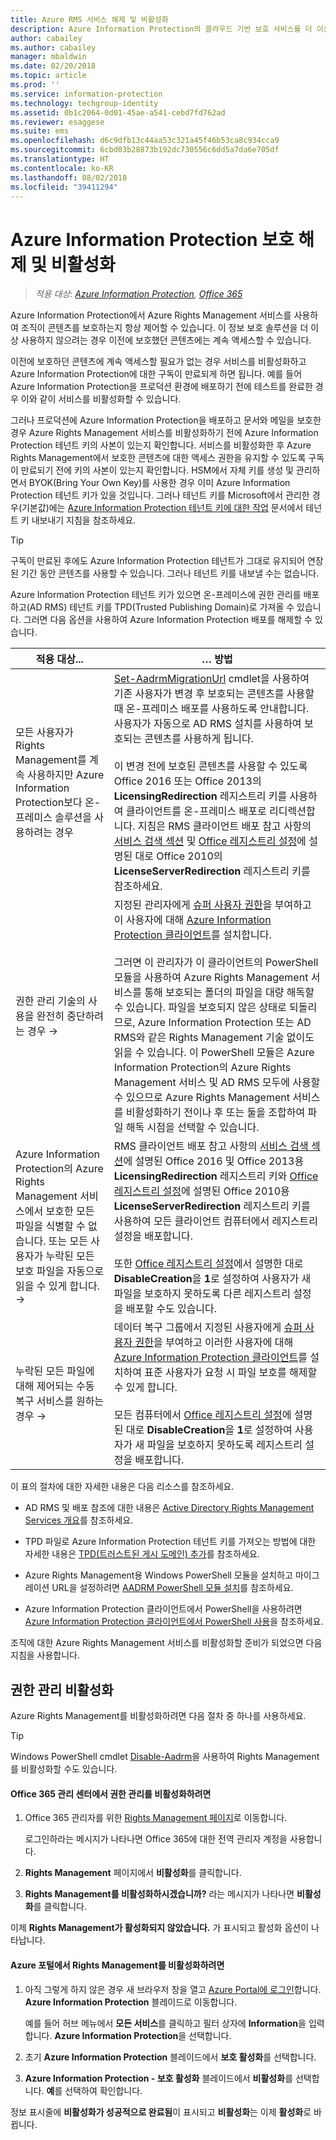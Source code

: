 ```yaml
---
title: Azure RMS 서비스 해제 및 비활성화
description: Azure Information Protection의 클라우드 기반 보호 서비스를 더 이상 사용하지 않으려는 경우에 적용되는 정보와 지침입니다.
author: cabailey
ms.author: cabailey
manager: mbaldwin
ms.date: 02/20/2018
ms.topic: article
ms.prod: ''
ms.service: information-protection
ms.technology: techgroup-identity
ms.assetid: 0b1c2064-0d01-45ae-a541-cebd7fd762ad
ms.reviewer: esaggese
ms.suite: ems
ms.openlocfilehash: d6c9dfb13c44aa53c321a45f46b53ca8c934cca9
ms.sourcegitcommit: 6cbd03b28873b192dc730556c6dd5a7da6e705df
ms.translationtype: HT
ms.contentlocale: ko-KR
ms.lasthandoff: 08/02/2018
ms.locfileid: "39411294"
---
```

# <a name="decommissioning-and-deactivating-protection-for-azure-information-protection"></a>Azure Information Protection 보호 해제 및 비활성화

>*적용 대상: [Azure Information Protection](https://azure.microsoft.com/pricing/details/information-protection), [Office 365](http://download.microsoft.com/download/E/C/F/ECF42E71-4EC0-48FF-AA00-577AC14D5B5C/Azure_Information_Protection_licensing_datasheet_EN-US.pdf)*

Azure Information Protection에서 Azure Rights Management 서비스를 사용하여 조직이 콘텐츠를 보호하는지 항상 제어할 수 있습니다. 이 정보 보호 솔루션을 더 이상 사용하지 않으려는 경우 이전에 보호했던 콘텐츠에는 계속 액세스할 수 있습니다.

이전에 보호하던 콘텐츠에 계속 액세스할 필요가 없는 경우 서비스를 비활성화하고 Azure Information Protection에 대한 구독이 만료되게 하면 됩니다. 예를 들어 Azure Information Protection을 프로덕션 환경에 배포하기 전에 테스트를 완료한 경우 이와 같이 서비스를 비활성화할 수 있습니다.

그러나 프로덕션에 Azure Information Protection을 배포하고 문서와 메일을 보호한 경우 Azure Rights Management 서비스를 비활성화하기 전에 Azure Information Protection 테넌트 키의 사본이 있는지 확인합니다. 서비스를 비활성화한 후 Azure Rights Management에서 보호한 콘텐츠에 대한 액세스 권한을 유지할 수 있도록 구독이 만료되기 전에 키의 사본이 있는지 확인합니다. HSM에서 자체 키를 생성 및 관리하면서 BYOK(Bring Your Own Key)를 사용한 경우 이미 Azure Information Protection 테넌트 키가 있을 것입니다. 그러나 테넌트 키를 Microsoft에서 관리한 경우(기본값)에는 [Azure Information Protection 테넌트 키에 대한 작업](operations-tenant-key.md) 문서에서 테넌트 키 내보내기 지침을 참조하세요.

> [!TIP]
> 구독이 만료된 후에도 Azure Information Protection 테넌트가 그대로 유지되어 연장된 기간 동안 콘텐츠를 사용할 수 있습니다. 그러나 테넌트 키를 내보낼 수는 없습니다.

Azure Information Protection 테넌트 키가 있으면 온-프레미스에 권한 관리를 배포하고(AD RMS) 테넌트 키를 TPD(Trusted Publishing Domain)로 가져올 수 있습니다. 그러면 다음 옵션을 사용하여 Azure Information Protection 배포를 해제할 수 있습니다.

|적용 대상...|… 방법|
|----------------------------|--------------|
|모든 사용자가 Rights Management를 계속 사용하지만 Azure Information Protection보다 온-프레미스 솔루션을 사용하려는 경우|[Set-AadrmMigrationUrl](/powershell/module/aadrm/Set-AadrmMigrationUrl) cmdlet을 사용하여 기존 사용자가 변경 후 보호되는 콘텐츠를 사용할 때 온-프레미스 배포를 사용하도록 안내합니다. 사용자가 자동으로 AD RMS 설치를 사용하여 보호되는 콘텐츠를 사용하게 됩니다.<br /><br />이 변경 전에 보호된 콘텐츠를 사용할 수 있도록 Office 2016 또는 Office 2013의 **LicensingRedirection** 레지스트리 키를 사용하여 클라이언트를 온-프레미스 배포로 리디렉션합니다. 지침은 RMS 클라이언트 배포 참고 사항의 [서비스 검색 섹션](../rms-client/client-deployment-notes.md) 및 [Office 레지스트리 설정](https://technet.microsoft.com/library/dd772637%28v=ws.10%29.aspx)에 설명된 대로 Office 2010의 **LicenseServerRedirection** 레지스트리 키를 참조하세요.|
|권한 관리 기술의 사용을 완전히 중단하려는 경우 →|지정된 관리자에게 [슈퍼 사용자 권한](../deploy-use/configure-super-users.md)을 부여하고 이 사용자에 대해 [Azure Information Protection 클라이언트](../rms-client/client-admin-guide-install.md)를 설치합니다.<br /><br />그러면 이 관리자가 이 클라이언트의 PowerShell 모듈을 사용하여 Azure Rights Management 서비스를 통해 보호되는 폴더의 파일을 대량 해독할 수 있습니다. 파일을 보호되지 않은 상태로 되돌리므로, Azure Information Protection 또는 AD RMS와 같은 Rights Management 기술 없이도 읽을 수 있습니다. 이 PowerShell 모듈은 Azure Information Protection의 Azure Rights Management 서비스 및 AD RMS 모두에 사용할 수 있으므로 Azure Rights Management 서비스를 비활성화하기 전이나 후 또는 둘을 조합하여 파일 해독 시점을 선택할 수 있습니다.|
|Azure Information Protection의 Azure Rights Management 서비스에서 보호한 모든 파일을 식별할 수 없습니다. 또는 모든 사용자가 누락된 모든 보호 파일을 자동으로 읽을 수 있게 합니다.  →|RMS 클라이언트 배포 참고 사항의 [서비스 검색 섹션](../rms-client/client-deployment-notes.md)에 설명된 Office 2016 및 Office 2013용 **LicensingRedirection** 레지스트리 키와 [Office 레지스트리 설정](https://technet.microsoft.com/library/dd772637%28v=ws.10%29.aspx)에 설명된 Office 2010용 **LicenseServerRedirection** 레지스트리 키를 사용하여 모든 클라이언트 컴퓨터에서 레지스트리 설정을 배포합니다.<br /><br />또한 [Office 레지스트리 설정](https://technet.microsoft.com/library/dd772637%28v=ws.10%29.aspx)에서 설명한 대로 **DisableCreation**을 **1**로 설정하여 사용자가 새 파일을 보호하지 못하도록 다른 레지스트리 설정을 배포할 수도 있습니다.|
|누락된 모든 파일에 대해 제어되는 수동 복구 서비스를 원하는 경우    →|데이터 복구 그룹에서 지정된 사용자에게 [슈퍼 사용자 권한](../deploy-use/configure-super-users.md)을 부여하고 이러한 사용자에 대해 [Azure Information Protection 클라이언트](../rms-client/client-admin-guide-install.md)를 설치하여 표준 사용자가 요청 시 파일 보호를 해제할 수 있게 합니다.<br /><br />모든 컴퓨터에서 [Office 레지스트리 설정](https://technet.microsoft.com/library/dd772637%28v=ws.10%29.aspx)에 설명된 대로 **DisableCreation**을 **1**로 설정하여 사용자가 새 파일을 보호하지 못하도록 레지스트리 설정을 배포합니다.|
이 표의 절차에 대한 자세한 내용은 다음 리소스를 참조하세요.

- AD RMS 및 배포 참조에 대한 내용은 [Active Directory Rights Management Services 개요](https://technet.microsoft.com/library/hh831364.aspx)를 참조하세요.

- TPD 파일로 Azure Information Protection 테넌트 키를 가져오는 방법에 대한 자세한 내용은 [TPD(트러스트된 게시 도메인) 추가](https://technet.microsoft.com/library/cc771460.aspx)를 참조하세요.

- Azure Rights Management용 Windows PowerShell 모듈을 설치하고 마이그레이션 URL을 설정하려면 [AADRM PowerShell 모듈 설치](install-powershell.md)를 참조하세요.

- Azure Information Protection 클라이언트에서 PowerShell을 사용하려면 [Azure Information Protection 클라이언트에서 PowerShell 사용](../rms-client/client-admin-guide-powershell.md)을 참조하세요.

조직에 대한 Azure Rights Management 서비스를 비활성화할 준비가 되었으면 다음 지침을 사용합니다.

## <a name="deactivating-rights-management"></a>권한 관리 비활성화
Azure Rights Management를 비활성화하려면 다음 절차 중 하나를 사용하세요.

> [!TIP]
> Windows PowerShell cmdlet [Disable-Aadrm](/powershell/module/aadrm/disable-aadrm)을 사용하여 Rights Management를 비활성화할 수도 있습니다.

#### <a name="to-deactivate-rights-management-from-the-office-365-admin-center"></a>Office 365 관리 센터에서 권한 관리를 비활성화하려면

1. Office 365 관리자를 위한 [Rights Management 페이지](https://account.activedirectory.windowsazure.com/RmsOnline/Manage.aspx)로 이동합니다.
    
    로그인하라는 메시지가 나타나면 Office 365에 대한 전역 관리자 계정을 사용합니다.    

2. **Rights Management** 페이지에서 **비활성화**를 클릭합니다.

3.  **Rights Management를 비활성화하시겠습니까?** 라는 메시지가 나타나면 **비활성화**를 클릭합니다.

이제 **Rights Management가 활성화되지 않았습니다.** 가 표시되고 활성화 옵션이 나타납니다.

#### <a name="to-deactivate-rights-management-from-the-azure-portal"></a>Azure 포털에서 Rights Management를 비활성화하려면

1. 아직 그렇게 하지 않은 경우 새 브라우저 창을 열고 [Azure Portal에 로그인](configure-policy.md#signing-in-to-the-azure-portal)합니다. **Azure Information Protection** 블레이드로 이동합니다.
    
    예를 들어 허브 메뉴에서 **모든 서비스**를 클릭하고 필터 상자에 **Information**을 입력합니다. **Azure Information Protection**을 선택합니다.

2. 초기 **Azure Information Protection** 블레이드에서 **보호 활성화**를 선택합니다. 

3.  **Azure Information Protection - 보호 활성화** 블레이드에서 **비활성화**를 선택합니다. **예**를 선택하여 확인합니다.

정보 표시줄에 **비활성화가 성공적으로 완료됨**이 표시되고 **비활성화**는 이제 **활성화**로 바뀝니다. 




